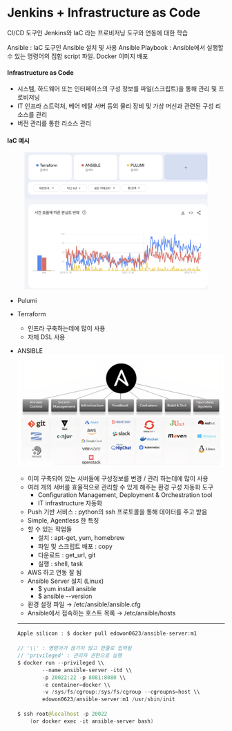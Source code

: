 # Jenkins + Infrastructure as Code

CI/CD 도구인 Jenkins와 IaC 라는 프로비저닝 도구와 연동에 대한 학습

Ansible : IaC 도구인 Ansible 설치 및 사용 Ansible Playbook : Ansible에서 실행할 수 있는 명령어의 집합 script 파일. Docker 이미지 배포

>

#### Infrastructure as Code

* 시스템, 하드웨어 또는 인터페이스의 구성 정보를 파일(스크립트)을 통해 관리 및 프로비저닝
* IT 인프라 스트럭처, 베어 메탈 서버 등의 물리 장비 및 가상 머신과 관련된 구성 리소스를 관리
* 버전 관리를 통한 리소스 관리

#### **IaC 예시**

<figure><img src="../../../.gitbook/assets/image (1).png" alt=""><figcaption></figcaption></figure>

* Pulumi
* Terraform
  * 인프라 구축하는데에 많이 사용
  * 자체 DSL 사용
*   ANSIBLE\
    ![](<../../../.gitbook/assets/image (3).png>)

    * 이미 구축되어 있는 서버들에 구성정보를 변경 / 관리 하는데에 많이 사용
    * 여러 개의 서버를 효율적으로 관리할 수 있게 해주는 환경 구성 자동화 도구
      * Configuration Management, Deployment & Orchestration tool
      * IT infrastructure 자동화
    * Push 기반 서비스 : python의 ssh 프로토콜을 통해 데이터를 주고 받음
    * Simple, Agentless 한 특징
    * 할 수 있는 작업들
      * 설치 : apt-get, yum, homebrew
      * 파일 및 스크립트 배포 : copy
      * 다운로드 : get\_url, git
      * 실행 : shell, task
    * AWS 하고 연동 잘 됨
    * Ansible Server 설치 (Linux)
      * $ yum install ansible
      * $ ansible --version
    * 환경 설정 파일 → /etc/ansible/ansible.cfg
    * Ansible에서 접속하는 호스트 목록 → /etc/ansible/hosts

    ***

    ```java
    Apple silicon : $ docker pull edowon0623/ansible-server:m1

    // '\\' : 명령어가 끊기지 않고 한줄로 입력됨
    // 'privileged' : 관리자 권한으로 실행
    $ docker run --privileged \\
    		--name ansible-server -itd \\
    		-p 20022:22 -p 8081:8080 \\
    		-e container=docker \\
    		-v /sys/fs/cgroup:/sys/fs/cgroup --cgroupns=host \\
    		edowon0623/ansible-server:m1 /usr/sbin/init

    $ ssh root@localhost -p 20022 
    	(or docker exec -it ansible-server bash)

    ```
